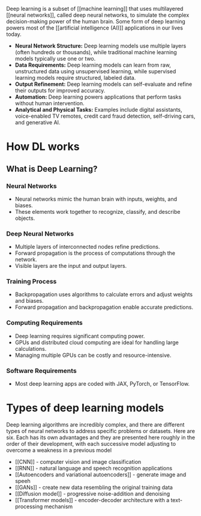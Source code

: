 Deep learning is a subset of [[machine learning]] that uses multilayered [[neural networks]], called deep neural networks, to simulate the complex decision-making power of the human brain. Some form of deep learning powers most of the [[artificial intelligence (AI)]] applications in our lives today.

- **Neural Network Structure:** Deep learning models use multiple layers (often hundreds or thousands), while traditional machine learning models typically use one or two.
- **Data Requirements:** Deep learning models can learn from raw, unstructured data using unsupervised learning, while supervised learning models require structured, labeled data.
- **Output Refinement:** Deep learning models can self-evaluate and refine their outputs for improved accuracy.
- **Automation:** Deep learning powers applications that perform tasks without human intervention.
- **Analytical and Physical Tasks:** Examples include digital assistants, voice-enabled TV remotes, credit card fraud detection, self-driving cars, and generative AI.
# How DL works

## What is Deep Learning?

### Neural Networks

- Neural networks mimic the human brain with inputs, weights, and biases.
- These elements work together to recognize, classify, and describe objects.

### Deep Neural Networks

- Multiple layers of interconnected nodes refine predictions.
- Forward propagation is the process of computations through the network.
- Visible layers are the input and output layers.

### Training Process

- Backpropagation uses algorithms to calculate errors and adjust weights and biases.
- Forward propagation and backpropagation enable accurate predictions.

### Computing Requirements

- Deep learning requires significant computing power.
- GPUs and distributed cloud computing are ideal for handling large calculations.
- Managing multiple GPUs can be costly and resource-intensive.

### Software Requirements

- Most deep learning apps are coded with JAX, PyTorch, or TensorFlow.

# Types of deep learning models

Deep learning algorithms are incredibly complex, and there are different types of neural networks to address specific problems or datasets. Here are six. Each has its own advantages and they are presented here roughly in the order of their development, with each successive model adjusting to overcome a weakness in a previous model

- [[CNN]] - computer vision and image classification
- [[RNN]] - natural language and speech recognition applications
- [[Autoencoders and variational autoencoders]] - generate image and speeh
- [[GANs]] - create new data resembling the original training data
- [[Diffusion model]] - progressive noise-addition and denoising
- [[Transformer models]] - encoder-decoder architecture with a text-processing mechanism